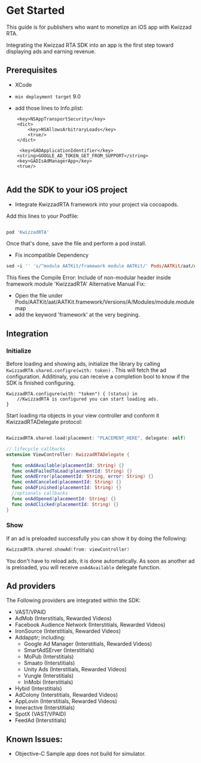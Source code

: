 
# Get Started
This guide is for publishers who want to monetize an iOS app with Kwizzad RTA.

Integrating the Kwizzad RTA SDK into an app is the first step toward displaying ads and earning revenue.   

## Prerequisites

- XCode

- `min deployment target` 9.0
- add those lines to Info.plist: 

```
	<key>NSAppTransportSecurity</key>
	<dict>
		<key>NSAllowsArbitraryLoads</key>
		<true/>
	</dict>
    
     <key>GADApplicationIdentifier</key>
    <string>GOOGLE_AD_TOKEN_GET_FROM_SUPPORT</string>
    <key>GADIsAdManagerApp</key>
    <true/>
    
```

## Add the SDK to your iOS project

- Integrate KwizzadRTA framework into your project via cocoapods.

Add this lines to your Podfile:

```ruby

pod 'KwizzadRTA'

```

Once that's done, save the file and perform a pod install.

- Fix incompatible Dependency

```ruby
sed -i '' 's/^module AATKit/framework module AATKit/' Pods/AATKit/aat/AATKit.framework/Versions/A/Modules/module.modulemap
```
This fixes the Compile Error: Include of non-modular header inside framework module 'KwizzadRTA'
Alternative Manual Fix:
- Open the file under Pods/AATKit/aat/AATKit.framework/Versions/A/Modules/module.modulemap
- add the keyword 'framework' at the very begining.

## Integration

### Initialize

Before loading and showing ads, initialize the library by calling  `KwizzadRTA.shared.configre(with: token)` .  This will fetch the ad configuration.
Additinaly, you can receive a completion bool to know if the SDK is finished configuring.

```swif
KwizzadRTA.configure(with: "token") { (status) in
    //KwizzadRTA is configured you can start loading ads.
}
```

Start loading rta objects in your view controller and conform it KwizzadRTADelegate protocol:
```swift

KwizzadRTA.shared.load(placement: "PLACEMENT_HERE", delegate: self)

// lifecycle callbacks
extension ViewController: KwizzadRTADelegate {

  func onAdAvailable(placementId: String) {}
  func onAdFailedToLoad(placementId: String) {}
  func onAdError(placementId: String, error: String) {}
  func onAdCanceled(placementId: String) {}
  func onAdFinished(placementId: String) {}
  //optionals callbacks
  func onAdOpened(placementId: String) {}
  func onAdClicked(placementId: String) {}
}
```

### Show

If an ad is preloaded successfully you can show it by doing the following: 

```swift
KwizzadRTA.shared.showAd(from: viewController)
```



You don't have to reload ads, it is done automatically. As soon as another ad is preloaded, you will receive  ```onAdAvailable``` delegate function.



## Ad providers

The Following providers are integrated within the SDK:

 - VAST/VPAID
 - AdMob (Interstitials, Rewarded Videos)
 - Facebook Audience Network (Interstitials, Rewarded Videos)
 - IronSource (Interstitials, Rewarded Videos)
 - Addapptr; including:
	 - Google Ad Manager (Interstitials, Rewarded Videos)
	 - SmartAdSErver (Interstitials)
	 - MoPub (Interstitials)
	 - Smaato (Interstitials)
	 - Unity Ads (Interstitials, Rewarded Videos)
	 - Vungle (Interstitials)
	 - InMobi (Interstitials)
 - Hybid (Interstitials)
 - AdColony (Interstitials, Rewarded Videos)
 - AppLovin (Interstitials, Rewarded Videos)
 - Inneractive (Interstitials)
 - SpotX (VAST/VPAID)
 - FeedAd (Interstitials)

## Known Issues: 
- Objective-C Sample app does not build for simulator.
